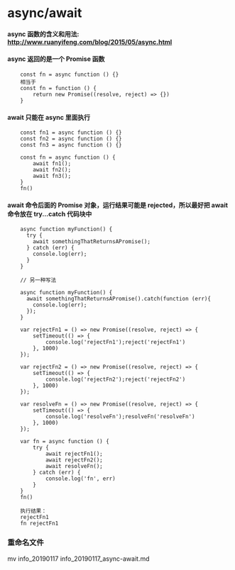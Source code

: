 # async/await

#### async 函数的含义和用法: http://www.ruanyifeng.com/blog/2015/05/async.html

#### async 返回的是一个 Promise 函数
```
    const fn = async function () {}
    相当于
    const fn = function () {
        return new Promise((resolve, reject) => {})
    }
```

#### await 只能在 async 里面执行
```
    const fn1 = async function () {}
    const fn2 = async function () {}
    const fn3 = async function () {}

    const fn = async function () {
        await fn1();
        await fn2();
        await fn3();
    }
    fn()
```

#### await 命令后面的 Promise 对象，运行结果可能是 rejected，所以最好把 await 命令放在 try...catch 代码块中
```
    async function myFunction() {
      try {
        await somethingThatReturnsAPromise();
      } catch (err) {
        console.log(err);
      }
    }

    // 另一种写法

    async function myFunction() {
      await somethingThatReturnsAPromise().catch(function (err){
        console.log(err);
      });
    }
```

```
    var rejectFn1 = () => new Promise((resolve, reject) => {
        setTimeout(() => {
            console.log('rejectFn1');reject('rejectFn1')
        }, 1000)
    });

    var rejectFn2 = () => new Promise((resolve, reject) => {
        setTimeout(() => {
            console.log('rejectFn2');reject('rejectFn2')
        }, 1000)
    });

    var resolveFn = () => new Promise((resolve, reject) => {
        setTimeout(() => {
            console.log('resolveFn');resolveFn('resolveFn')
        }, 1000)
    });

    var fn = async function () {
        try {
            await rejectFn1();
            await rejectFn2();
            await resolveFn();
        } catch (err) {
            console.log('fn', err)
        }
    }
    fn()

    执行结果：
    rejectFn1
    fn rejectFn1
```

### 重命名文件
mv info_20190117 info_20190117_async-await.md
